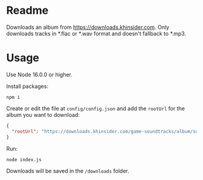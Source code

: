 # Readme

Downloads an album from https://downloads.khinsider.com. Only downloads tracks in *.flac or *.wav format and doesn't fallback to *.mp3. 

# Usage

Use Node 16.0.0 or higher.

Install packages:

```
npm i
```

Create or edit the file at `config/config.json` and add the `rootUrl` for the album you want to download:

```json
{
  "rootUrl": "https://downloads.khinsider.com/game-soundtracks/album/some-album"
}
```

Run:

```
node index.js
```

Downloads will be saved in the `/downloads` folder.